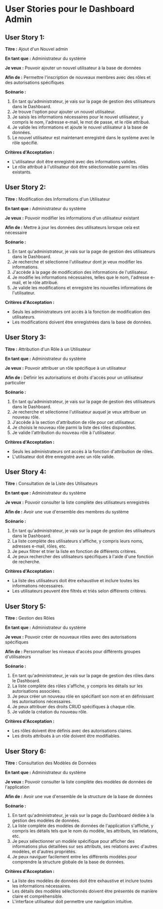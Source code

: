 # User Stories pour le Dashboard Admin

## User Story 1:

**Titre :** Ajout d'un Nouvel admin

**En tant que :** Administrateur du système

**Je veux :** Pouvoir ajouter un nouvel utilisateur à la base de données

**Afin de :** Permettre l'inscription de nouveaux membres avec des rôles et des autorisations spécifiques

**Scénario :**

1. En tant qu'administrateur, je vais sur la page de gestion des utilisateurs dans le Dashboard.
2. Je trouve l'option pour ajouter un nouvel utilisateur.
3. Je saisis les informations nécessaires pour le nouvel utilisateur, y compris le nom, l'adresse e-mail, le mot de passe, et le rôle attribué.
4. Je valide les informations et ajoute le nouvel utilisateur à la base de données.
5. Le nouvel utilisateur est maintenant enregistré dans le système avec le rôle spécifié.

**Critères d'Acceptation :**

- L'utilisateur doit être enregistré avec des informations valides.
- Le rôle attribué à l'utilisateur doit être sélectionnable parmi les rôles existants.

## User Story 2:

**Titre :** Modification des Informations d'un Utilisateur

**En tant que :** Administrateur du système

**Je veux :** Pouvoir modifier les informations d'un utilisateur existant

**Afin de :** Mettre à jour les données des utilisateurs lorsque cela est nécessaire

**Scénario :**

1. En tant qu'administrateur, je vais sur la page de gestion des utilisateurs dans le Dashboard.
2. Je recherche et sélectionne l'utilisateur dont je veux modifier les informations.
3. J'accède à la page de modification des informations de l'utilisateur.
4. Je modifie les informations nécessaires, telles que le nom, l'adresse e-mail, et le rôle attribué.
5. Je valide les modifications et enregistre les nouvelles informations de l'utilisateur.

**Critères d'Acceptation :**

- Seuls les administrateurs ont accès à la fonction de modification des utilisateurs.
- Les modifications doivent être enregistrées dans la base de données.

## User Story 3:

**Titre :** Attribution d'un Rôle à un Utilisateur

**En tant que :** Administrateur du système

**Je veux :** Pouvoir attribuer un rôle spécifique à un utilisateur

**Afin de :** Définir les autorisations et droits d'accès pour un utilisateur particulier

**Scénario :**

1. En tant qu'administrateur, je vais sur la page de gestion des utilisateurs dans le Dashboard.
2. Je recherche et sélectionne l'utilisateur auquel je veux attribuer un nouveau rôle.
3. J'accède à la section d'attribution de rôle pour cet utilisateur.
4. Je choisis le nouveau rôle parmi la liste des rôles disponibles.
5. Je valide l'attribution du nouveau rôle à l'utilisateur.

**Critères d'Acceptation :**

- Seuls les administrateurs ont accès à la fonction d'attribution de rôles.
- L'utilisateur doit être enregistré avec un rôle valide.

## User Story 4:

**Titre :** Consultation de la Liste des Utilisateurs

**En tant que :** Administrateur du système

**Je veux :** Pouvoir consulter la liste complète des utilisateurs enregistrés

**Afin de :** Avoir une vue d'ensemble des membres du système

**Scénario :**

1. En tant qu'administrateur, je vais sur la page de gestion des utilisateurs dans le Dashboard.
2. La liste complète des utilisateurs s'affiche, y compris leurs noms, adresses e-mail, rôles, etc.
3. Je peux filtrer et trier la liste en fonction de différents critères.
4. Je peux rechercher des utilisateurs spécifiques à l'aide d'une fonction de recherche.

**Critères d'Acceptation :**

- La liste des utilisateurs doit être exhaustive et inclure toutes les informations nécessaires.
- Les utilisateurs peuvent être filtrés et triés selon différents critères.

## User Story 5:

**Titre :** Gestion des Rôles

**En tant que :** Administrateur du système

**Je veux :** Pouvoir créer de nouveaux rôles avec des autorisations spécifiques

**Afin de :** Personnaliser les niveaux d'accès pour différents groupes d'utilisateurs

**Scénario :**

1. En tant qu'administrateur, je vais sur la page de gestion des rôles dans le Dashboard.
2. La liste complète des rôles s'affiche, y compris les détails sur les autorisations associées.
3. Je peux créer un nouveau rôle en spécifiant son nom et en définissant les autorisations nécessaires.
4. Je peux attribuer des droits CRUD spécifiques à chaque rôle.
5. Je valide la création du nouveau rôle.

**Critères d'Acceptation :**

- Les rôles doivent être définis avec des autorisations claires.
- Les droits attribués à un rôle doivent être modifiables.

## User Story 6:

**Titre :** Consultation des Modèles de Données

**En tant que :** Administrateur du système

**Je veux :** Pouvoir consulter la liste complète des modèles de données de l'application

**Afin de :** Avoir une vue d'ensemble de la structure de la base de données

**Scénario :**

1. En tant qu'administrateur, je vais sur la page du Dashboard dédiée à la gestion des modèles de données.
2. La liste complète des modèles de données de l'application s'affiche, y compris les détails tels que le nom du modèle, les attributs, les relations, etc.
3. Je peux sélectionner un modèle spécifique pour afficher des informations plus détaillées sur ses attributs, ses relations avec d'autres modèles, et d'autres propriétés.
4. Je peux naviguer facilement entre les différents modèles pour comprendre la structure globale de la base de données.

**Critères d'Acceptation :**

- La liste des modèles de données doit être exhaustive et inclure toutes les informations nécessaires.
- Les détails des modèles sélectionnés doivent être présentés de manière claire et compréhensible.
- L'interface utilisateur doit permettre une navigation intuitive.
